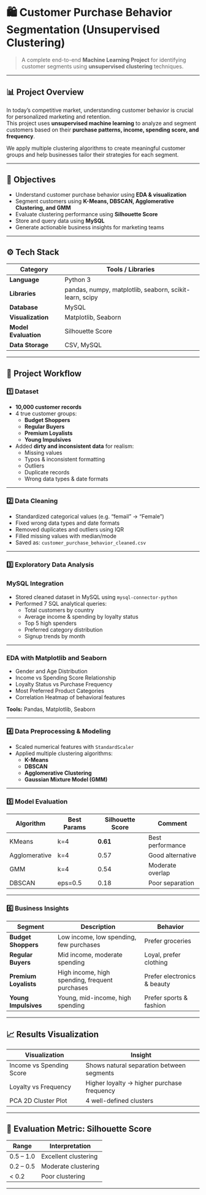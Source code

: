# 🛍️ Customer Purchase Behavior Segmentation (Unsupervised Clustering)

> A complete end-to-end **Machine Learning Project** for identifying customer segments using **unsupervised clustering** techniques.

---

## 📊 Project Overview

In today’s competitive market, understanding customer behavior is crucial for personalized marketing and retention.  
This project uses **unsupervised machine learning** to analyze and segment customers based on their **purchase patterns, income, spending score, and frequency**.

We apply multiple clustering algorithms to create meaningful customer groups and help businesses tailor their strategies for each segment.

---

## 🧠 Objectives

- Understand customer purchase behavior using **EDA & visualization**
- Segment customers using **K-Means, DBSCAN, Agglomerative Clustering, and GMM**
- Evaluate clustering performance using **Silhouette Score**
- Store and query data using **MySQL**
- Generate actionable business insights for marketing teams

---

## ⚙️ Tech Stack

| Category | Tools / Libraries |
|-----------|------------------|
| **Language** | Python 3 |
| **Libraries** | pandas, numpy, matplotlib, seaborn, scikit-learn, scipy |
| **Database** | MySQL |
| **Visualization** | Matplotlib, Seaborn |
| **Model Evaluation** | Silhouette Score |
| **Data Storage** | CSV, MySQL |

---

## 🧩 Project Workflow

### **1️⃣ Dataset**
- **10,000 customer records**
- 4 true customer groups:
  - **Budget Shoppers**
  - **Regular Buyers**
  - **Premium Loyalists**
  - **Young Impulsives**
- Added **dirty and inconsistent data** for realism:
  - Missing values  
  - Typos & inconsistent formatting  
  - Outliers  
  - Duplicate records  
  - Wrong data types & date formats  

---

### **2️⃣ Data Cleaning**
- Standardized categorical values (e.g. “femail” → “Female”)
- Fixed wrong data types and date formats  
- Removed duplicates and outliers using IQR  
- Filled missing values with median/mode  
- Saved as: `customer_purchase_behavior_cleaned.csv`

---

### **3️⃣ Exploratory Data Analysis**

### **MySQL Integration**
- Stored cleaned dataset in MySQL using `mysql-connector-python`
- Performed 7 SQL analytical queries:
  - Total customers by country  
  - Average income & spending by loyalty status  
  - Top 5 high spenders  
  - Preferred category distribution  
  - Signup trends by month
    
---

### **EDA with Matplotlib and Seaborn**
- Gender and Age Distribution  
- Income vs Spending Score Relationship  
- Loyalty Status vs Purchase Frequency  
- Most Preferred Product Categories  
- Correlation Heatmap of behavioral features  

**Tools:** Pandas, Matplotlib, Seaborn

---

### **4️⃣ Data Preprocessing & Modeling**
- Scaled numerical features with `StandardScaler`
- Applied multiple clustering algorithms:
  - **K-Means**
  - **DBSCAN**
  - **Agglomerative Clustering**
  - **Gaussian Mixture Model (GMM)**

---

### **5️⃣ Model Evaluation**
| Algorithm | Best Params | Silhouette Score | Comment |
|------------|-------------|------------------|----------|
| KMeans | k=4 | **0.61** | Best performance |
| Agglomerative | k=4 | 0.57 | Good alternative |
| GMM | k=4 | 0.54 | Moderate overlap |
| DBSCAN | eps=0.5 | 0.18 | Poor separation |

---

### **6️⃣ Business Insights**
| Segment | Description | Behavior |
|----------|--------------|-----------|
| **Budget Shoppers** | Low income, low spending, few purchases | Prefer groceries |
| **Regular Buyers** | Mid income, moderate spending | Loyal, prefer clothing |
| **Premium Loyalists** | High income, high spending, frequent purchases | Prefer electronics & beauty |
| **Young Impulsives** | Young, mid-income, high spending | Prefer sports & fashion |

---

## 📈 Results Visualization

| Visualization | Insight |
|----------------|----------|
| Income vs Spending Score | Shows natural separation between segments |
| Loyalty vs Frequency | Higher loyalty → higher purchase frequency |
| PCA 2D Cluster Plot | 4 well-defined clusters |


---

## 🧮 Evaluation Metric: Silhouette Score

| Range | Interpretation |
|--------|----------------|
| 0.5 – 1.0 | Excellent clustering |
| 0.2 – 0.5 | Moderate clustering |
| < 0.2 | Poor clustering |

---
